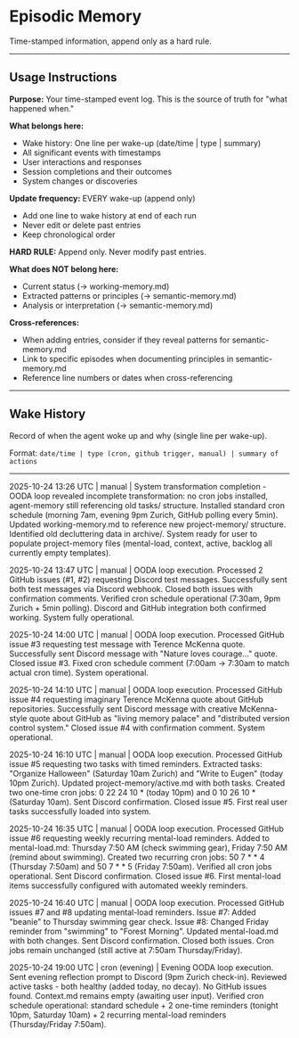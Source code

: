 # Episodic Memory

Time-stamped information, append only as a hard rule.

---

## Usage Instructions

**Purpose:** Your time-stamped event log. This is the source of truth for "what happened when."

**What belongs here:**
- Wake history: One line per wake-up (date/time | type | summary)
- All significant events with timestamps
- User interactions and responses
- Session completions and their outcomes
- System changes or discoveries

**Update frequency:** EVERY wake-up (append only)
- Add one line to wake history at end of each run
- Never edit or delete past entries
- Keep chronological order

**HARD RULE:** Append only. Never modify past entries.

**What does NOT belong here:**
- Current status (→ working-memory.md)
- Extracted patterns or principles (→ semantic-memory.md)
- Analysis or interpretation (→ semantic-memory.md)

**Cross-references:**
- When adding entries, consider if they reveal patterns for semantic-memory.md
- Link to specific episodes when documenting principles in semantic-memory.md
- Reference line numbers or dates when cross-referencing

---

## Wake History

Record of when the agent woke up and why (single line per wake-up).

Format: `date/time | type (cron, github trigger, manual) | summary of actions`

---

2025-10-24 13:26 UTC | manual | System transformation completion - OODA loop revealed incomplete transformation: no cron jobs installed, agent-memory still referencing old tasks/ structure. Installed standard cron schedule (morning 7am, evening 9pm Zurich, GitHub polling every 5min). Updated working-memory.md to reference new project-memory/ structure. Identified old decluttering data in archive/. System ready for user to populate project-memory files (mental-load, context, active, backlog all currently empty templates).

2025-10-24 13:47 UTC | manual | OODA loop execution. Processed 2 GitHub issues (#1, #2) requesting Discord test messages. Successfully sent both test messages via Discord webhook. Closed both issues with confirmation comments. Verified cron schedule operational (7:30am, 9pm Zurich + 5min polling). Discord and GitHub integration both confirmed working. System fully operational.

2025-10-24 14:00 UTC | manual | OODA loop execution. Processed GitHub issue #3 requesting test message with Terence McKenna quote. Successfully sent Discord message with "Nature loves courage..." quote. Closed issue #3. Fixed cron schedule comment (7:00am → 7:30am to match actual cron time). System operational.

2025-10-24 14:10 UTC | manual | OODA loop execution. Processed GitHub issue #4 requesting imaginary Terence McKenna quote about GitHub repositories. Successfully sent Discord message with creative McKenna-style quote about GitHub as "living memory palace" and "distributed version control system." Closed issue #4 with confirmation comment. System operational.

2025-10-24 16:10 UTC | manual | OODA loop execution. Processed GitHub issue #5 requesting two tasks with timed reminders. Extracted tasks: "Organize Halloween" (Saturday 10am Zurich) and "Write to Eugen" (today 10pm Zurich). Updated project-memory/active.md with both tasks. Created two one-time cron jobs: 0 22 24 10 * (today 10pm) and 0 10 26 10 * (Saturday 10am). Sent Discord confirmation. Closed issue #5. First real user tasks successfully loaded into system.

2025-10-24 16:35 UTC | manual | OODA loop execution. Processed GitHub issue #6 requesting weekly recurring mental-load reminders. Added to mental-load.md: Thursday 7:50 AM (check swimming gear), Friday 7:50 AM (remind about swimming). Created two recurring cron jobs: 50 7 * * 4 (Thursday 7:50am) and 50 7 * * 5 (Friday 7:50am). Verified all cron jobs operational. Sent Discord confirmation. Closed issue #6. First mental-load items successfully configured with automated weekly reminders.

2025-10-24 16:40 UTC | manual | OODA loop execution. Processed GitHub issues #7 and #8 updating mental-load reminders. Issue #7: Added "beanie" to Thursday swimming gear check. Issue #8: Changed Friday reminder from "swimming" to "Forest Morning". Updated mental-load.md with both changes. Sent Discord confirmation. Closed both issues. Cron jobs remain unchanged (still active at 7:50am Thursday/Friday).

2025-10-24 19:00 UTC | cron (evening) | Evening OODA loop execution. Sent evening reflection prompt to Discord (9pm Zurich check-in). Reviewed active tasks - both healthy (added today, no decay). No GitHub issues found. Context.md remains empty (awaiting user input). Verified cron schedule operational: standard schedule + 2 one-time reminders (tonight 10pm, Saturday 10am) + 2 recurring mental-load reminders (Thursday/Friday 7:50am).